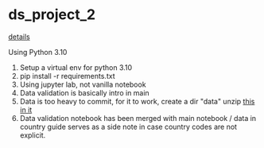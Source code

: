 # ds_project_2

<a href="https://openclassrooms.com/fr/paths/164/projects/627/assignment">details</a>

Using Python 3.10

1. Setup a virtual env for python 3.10
2. pip install -r requirements.txt
3. Using jupyter lab, not vanilla notebook
4. Data validation is basically intro in main
5. Data is too heavy to commit, for it to work, create a dir "data" unzip <a href="https://databank.worldbank.org/data/download/Edstats_csv.zip">this in it</a>
6. Data validation notebook has been merged with main notebook / data in country guide serves as a side note in case country codes are not explicit.